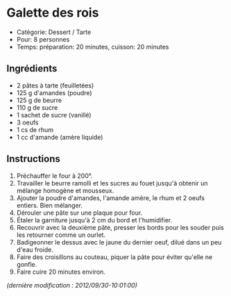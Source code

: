 # Galette des rois

* Catégorie: Dessert / Tarte
* Pour: 8 personnes
* Temps: préparation: 20 minutes, cuisson: 20 minutes

## Ingrédients
* 2 pâtes à tarte (feuilletées)
* 125 g d'amandes (poudre)
* 125 g de beurre
* 110 g de sucre
* 1 sachet de sucre (vanillé)
* 3 oeufs
* 1 cs de rhum
* 1 cc d'amande (amère liquide)

## Instructions
1. Préchauffer le four à 200°.
1. Travailler le beurre ramolli et les sucres au fouet jusqu'à obtenir un mélange homogène et mousseux.
1. Ajouter la poudre d'amandes, l'amande amère, le rhum et 2 oeufs entiers. Bien mélanger.
1. Dérouler une pâte sur une plaque pour four.
1. Étaler la garniture jusqu'à 2 cm du bord et l'humidifier.
1. Recouvrir avec la deuxième pâte, presser les bords pour les souder puis les retourner comme un ourlet.
1. Badigeonner le dessus avec le jaune du dernier oeuf, dilué dans un peu d'eau froide.
1. Faire des croisillons au couteau, piquer la pâte pour éviter qu'elle ne gonfle.
1. Faire cuire 20 minutes environ.

_(dernière modification : 2012/09/30-10:01:00)_
